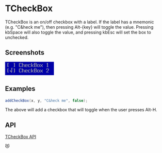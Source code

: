 TCheckBox
=========

TCheckBox is an on/off checkbox with a label.  If the label has a
mnemonic (e.g. "C&heck me"), then pressing Alt-{key} will toggle the
value.  Pressing kbSpace will also toggle the value, and pressing
kbEsc will set the box to unchecked.


Screenshots
-----------

![checkbox_1](uploads/c93bc5dea5f767010983c809756553ab/checkbox_1.png)

Examples
--------

```Java
addCheckBox(x, y, "C&heck me", false);
```

The above will add a checkbox that will toggle when the user presses
Alt-H.

API
---

[TCheckBox API](https://jexer.sourceforge.io/apidocs/api/jexer/TCheckBox.html)

😻